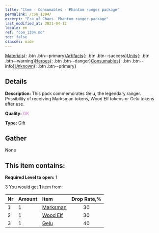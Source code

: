 ```yaml
---
title: "Item - Consumables - Phantom ranger package"
permalink: /con_1394/
excerpt: "Era of Chaos  Phantom ranger package"
last_modified_at: 2021-04-12
locale: en
ref: "con_1394.md"
toc: false
classes: wide
---
```

 [Materials](/Items/){: .btn .btn--primary}[Artifacts](/Items/Artifacts/){: .btn .btn--success}[Units](/Items/Units/){: .btn .btn--warning}[Heroes](/Items/Heroes/){: .btn .btn--danger}[Consumables](/Items/Consumables/){: .btn .btn--info}[Unknown](/Items/Unknown/){: .btn .btn--primary}

## Details
 **Description:** This pack commemorates Gelu, the legendary ranger. Possibility of receiving Marksman tokens, Wood Elf tokens or Gelu tokens after use.

 **Quality:** <span style="color: #DA70D6">OK</span>

 **Type:** Gift

## Gather

  None

## This item contains:

 **Required Level to open:** 1

 3 You would get **1** item  from:

  | Nr | Amount |     Item    | Drop Rate,% |
  |:---|:-------|:------------|:---------:|
  | 1 | 1 | [Marksman](/Items/unt_191/) | 30 | 
  | 2 | 1 | [Wood Elf](/Items/unt_201/) | 30 | 
  | 3 | 1 | [Gelu](/Items/her_366/) | 40 | 
